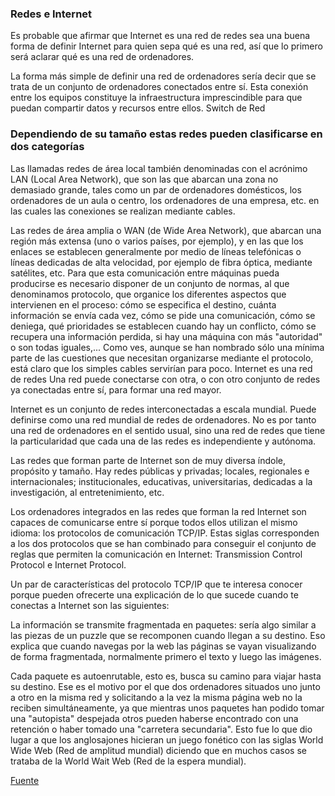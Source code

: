 ### Redes e Internet
Es probable que afirmar que Internet es una red de redes sea una buena forma de definir Internet para quien sepa qué es una red, así que lo primero será aclarar qué es una red de ordenadores.

La forma más simple de definir una red de ordenadores sería decir que se trata de un conjunto de ordenadores conectados entre sí. Esta conexión entre los equipos constituye la infraestructura imprescindible para que puedan compartir datos y recursos entre ellos.
 Switch de Red

### Dependiendo de su tamaño estas redes pueden clasificarse en dos categorías

Las llamadas redes de área local también denominadas con el acrónimo LAN (Local Area Network), que son las que abarcan una zona no demasiado grande, tales como un par de ordenadores domésticos, los ordenadores de un aula o centro, los ordenadores de una empresa, etc. en las cuales las conexiones se realizan mediante cables.

Las redes de área amplia o WAN (de Wide Area Network), que abarcan una región más extensa (uno o varios países, por ejemplo), y en las que los enlaces se establecen generalmente por medio de líneas telefónicas o líneas dedicadas de alta velocidad, por ejemplo de fibra óptica, mediante satélites, etc.
Para que esta comunicación entre máquinas pueda producirse es necesario disponer de un conjunto de normas, al que denominamos protocolo, que organice los diferentes aspectos que intervienen en el proceso: cómo se especifica el destino, cuánta información se envía cada vez, cómo se pide una comunicación, cómo se deniega, qué prioridades se establecen cuando hay un conflicto, cómo se recupera una información perdida, si hay una máquina con más "autoridad" o son todas iguales,... Como ves, aunque se han nombrado sólo una mínima parte de las cuestiones que necesitan organizarse mediante el protocolo, está claro que los simples cables servirían para poco.
Internet es una red de redes
Una red puede conectarse con otra, o con otro conjunto de redes ya conectadas entre sí, para formar una red mayor.

Internet es un conjunto de redes interconectadas a escala mundial. Puede definirse como una red mundial de redes de ordenadores. No es por tanto una red de ordenadores en el sentido usual, sino una red de redes que tiene la particularidad que cada una de las redes es independiente y autónoma.

Las redes que forman parte de Internet son de muy diversa índole, propósito y tamaño. Hay redes públicas y privadas; locales, regionales e internacionales; institucionales, educativas, universitarias, dedicadas a la investigación, al entretenimiento, etc.

Los ordenadores integrados en las redes que forman la red Internet son capaces de comunicarse entre sí porque todos ellos utilizan el mismo idioma: los protocolos de comunicación TCP/IP. Estas siglas corresponden a los dos protocolos que se han combinado para conseguir el conjunto de reglas que permiten la comunicación en Internet: Transmission Control Protocol e Internet Protocol.

Un par de características del protocolo TCP/IP que te interesa conocer porque pueden ofrecerte una explicación de lo que sucede cuando te conectas a Internet son las siguientes:

La información se transmite fragmentada en paquetes: sería algo similar a las piezas de un puzzle que se recomponen cuando llegan a su destino. Eso explica que cuando navegas por la web las páginas se vayan visualizando de forma fragmentada, normalmente primero el texto y luego las imágenes.

Cada paquete es autoenrutable, esto es, busca su camino para viajar hasta su destino. Ese es el motivo por el que dos ordenadores situados uno junto a otro en la misma red y solicitando a la vez la misma página web no la reciben simultáneamente, ya que mientras unos paquetes han podido tomar una "autopista" despejada otros pueden haberse encontrado con una retención o haber tomado una "carretera secundaria". Esto fue lo que dio lugar a que los anglosajones hicieran un juego fonético con las siglas World Wide Web (Red de amplitud mundial) diciendo que en muchos casos se trataba de la World Wait Web (Red de la espera mundial).

[Fuente](http://www.ite.educacion.es/formacion/materiales/157/cd/m1_1_conceptos_basicos_de_internet/redes_e_internet.html)
